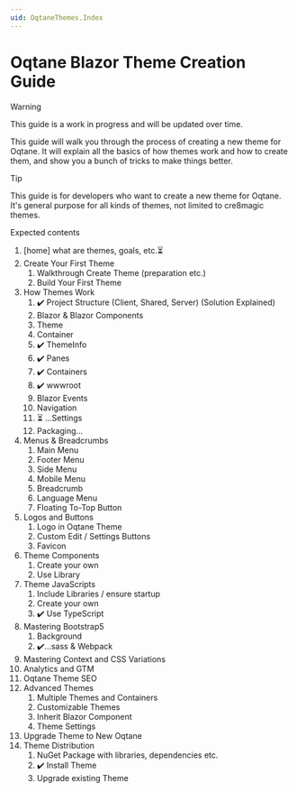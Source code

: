 ```yaml
---
uid: OqtaneThemes.Index
---
```


# Oqtane Blazor Theme Creation Guide

> [!WARNING]
> This guide is a work in progress and will be updated over time.

This guide will walk you through the process of creating a new theme for Oqtane.
It will explain all the basics of how themes work and how to create them,
and show you a bunch of tricks to make things better.

> [!TIP]
> This guide is for developers who want to create a new theme for Oqtane.
> It's general purpose for all kinds of themes, not limited to cre8magic themes.

Expected contents

1. [home] what are themes, goals, etc.⏳
2. Create Your First Theme
    1. Walkthrough Create Theme (preparation etc.)
    2. Build Your First Theme
3. How Themes Work
    1. ✔️ Project Structure (Client, Shared, Server) (Solution Explained)
    2. Blazor & Blazor Components
    3. Theme
    4. Container
    5. ✔️ ThemeInfo
    6. ✔️ Panes
    7. ✔️ Containers
    8. ✔️ wwwroot
    9. Blazor Events
    10. Navigation
    11. ⏳ ...Settings
    12. Packaging...
4. Menus & Breadcrumbs
    1. Main Menu
    2. Footer Menu
    3. Side Menu
    4. Mobile Menu
    5. Breadcrumb
    6. Language Menu
    7. Floating To-Top Button
5. Logos and Buttons
    1. Logo in Oqtane Theme
    2. Custom Edit / Settings Buttons
    3. Favicon
6. Theme Components
    1. Create your own
    2. Use Library
7. Theme JavaScripts
    1. Include Libraries / ensure startup
    2. Create your own
    3. ✔️ Use TypeScript
8. Mastering Bootstrap5
    1. Background
    2. ✔️...sass & Webpack
9. Mastering Context and CSS Variations
10. Analytics and GTM
11. Oqtane Theme SEO
12. Advanced Themes
    1. Multiple Themes and Containers
    2. Customizable Themes
    3. Inherit Blazor Component
    4. Theme Settings
13. Upgrade Theme to New Oqtane
14. Theme Distribution
    1. NuGet Package with libraries, dependencies etc.
    2. ✔️ Install Theme
    3. Upgrade existing Theme